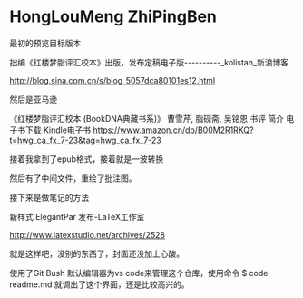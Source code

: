 # HongLouMeng ZhiPingBen

最初的预览目标版本

拙编《红楼梦脂评汇校本》出版，发布定稿电子版----------_kolistan_新浪博客 

 http://blog.sina.com.cn/s/blog_5057dca80101es12.html

然后是亚马逊

《红楼梦脂评汇校本 (BookDNA典藏书系)》 曹雪芹, 脂砚斋, 吴铭恩 书评 简介 电子书下载 Kindle电子书  https://www.amazon.cn/dp/B00M2R1RKQ?t=hwg_ca_fx_7-23&tag=hwg_ca_fx_7-23

接着我拿到了epub格式，接着就是一波转换

然后有了中间文件，重绘了批注图。

接下来是做笔记的方法

新样式 ElegantPar 发布-LaTeX工作室

  http://www.latexstudio.net/archives/2528

就是这样吧，没别的东西了，封面还没加上心酸。

使用了Git Bush 默认编辑器为vs code来管理这个仓库，使用命令 $ code readme.md 就调出了这个界面，还是比较高兴的。